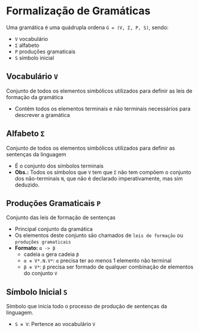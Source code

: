 # Formalização de Gramáticas

Uma gramática é uma quádrupla ordena `G = (V, Σ, P, S)`, sendo:

- `V` vocabulário
- `Σ` alfabeto
- `P` produções gramaticais
- `S` símbolo inicial

## Vocabulário `V`

Conjunto de todos os elementos simbólicos utilizados para definir as leis de formação da gramática

- Contém todos os elementos terminais e não terminais necessários para descrever a gramática

## Alfabeto `Σ`

Conjunto de todos os elementos simbólicos utilizados para definir as sentenças da linguagem

- É o conjunto dos símbolos terminais
- **Obs.:** Todos os símbolos que `V` tem que `Σ` não tem compõem o conjunto dos não-terminais `N`, que não é declarado imperativamente, mas sim deduzido.

## Produções Gramaticais `P`

Conjunto das leis de formação de sentenças

- Principal conjunto da gramática
- Os elementos deste conjunto são chamados de `leis de formação` ou `produções gramaticais`
- **Formato:** `α -> β`
  - cadeia `α` gera cadeia `β`
  - `α ∊ V*.N.V*`: `α` precisa ter ao menos 1 elemento não terminal
  - `β ∊ V*`: `β` precisa ser formado de qualquer combinação de elementos do conjunto `V`

## Símbolo Inicial `S`

Símbolo que inicia todo o processo de produção de sentenças da linguagem.

- `S ∊ V`: Pertence ao vocabulário `V`
